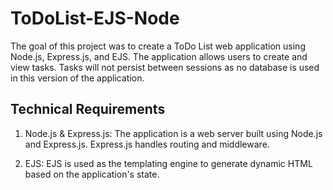 # ToDoList-EJS-Node

The goal of this project was to create a ToDo List web application using Node.js, Express.js, and EJS. The application allows users to create and view tasks. Tasks will not persist between sessions as no database is used in this version of the application. 

## Technical Requirements

1. Node.js & Express.js: The application is a web server built using Node.js and Express.js. Express.js handles routing and middleware.

2. EJS: EJS is used as the templating engine to generate dynamic HTML based on the application's state.
